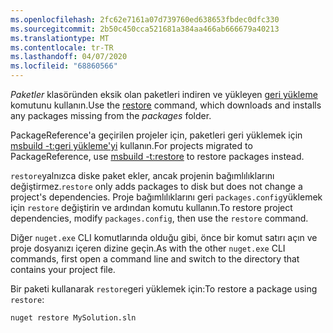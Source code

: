 ```yaml
---
ms.openlocfilehash: 2fc62e7161a07d739760ed638653fbdec0dfc330
ms.sourcegitcommit: 2b50c450cca521681a384aa466ab666679a40213
ms.translationtype: MT
ms.contentlocale: tr-TR
ms.lasthandoff: 04/07/2020
ms.locfileid: "68860566"
---
```

<span data-ttu-id="bda3c-101">*Paketler* klasöründen eksik olan paketleri indiren ve yükleyen [geri yükleme](../../reference/cli-reference/cli-ref-restore.md) komutunu kullanın.</span><span class="sxs-lookup"><span data-stu-id="bda3c-101">Use the [restore](../../reference/cli-reference/cli-ref-restore.md) command, which downloads and installs any packages missing from the *packages* folder.</span></span>

<span data-ttu-id="bda3c-102">PackageReference'a geçirilen projeler için, paketleri geri yüklemek için [msbuild -t:geri yükleme'yi](../package-restore.md#restore-using-msbuild) kullanın.</span><span class="sxs-lookup"><span data-stu-id="bda3c-102">For projects migrated to PackageReference, use [msbuild -t:restore](../package-restore.md#restore-using-msbuild) to restore packages instead.</span></span>

<span data-ttu-id="bda3c-103">`restore`yalnızca diske paket ekler, ancak projenin bağımlılıklarını değiştirmez.</span><span class="sxs-lookup"><span data-stu-id="bda3c-103">`restore` only adds packages to disk but does not change a project's dependencies.</span></span> <span data-ttu-id="bda3c-104">Proje bağımlılıklarını geri `packages.config`yüklemek için `restore` değiştirin ve ardından komutu kullanın.</span><span class="sxs-lookup"><span data-stu-id="bda3c-104">To restore project dependencies, modify `packages.config`, then use the `restore` command.</span></span>

<span data-ttu-id="bda3c-105">Diğer `nuget.exe` CLI komutlarında olduğu gibi, önce bir komut satırı açın ve proje dosyanızı içeren dizine geçin.</span><span class="sxs-lookup"><span data-stu-id="bda3c-105">As with the other `nuget.exe` CLI commands, first open a command line and switch to the directory that contains your project file.</span></span>

<span data-ttu-id="bda3c-106">Bir paketi kullanarak `restore`geri yüklemek için:</span><span class="sxs-lookup"><span data-stu-id="bda3c-106">To restore a package using `restore`:</span></span>

```cli
nuget restore MySolution.sln
```